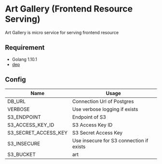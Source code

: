 # Art Gallery (Frontend Resource Serving)

Art Gallery is micro service for serving frontend resource

## Requirement

- Golang 1.10.1
- [dep](https://github.com/golang/dep)

## Config

| Name | Usage |
|------|-------|
| DB_URL | Connection Url of Postgres |
| VERBOSE |Use verbose logging if exists |
| S3_ENDPOINT | Endpoint of S3 |
| S3_ACCESS_KEY_ID | S3 Access Key ID |
| S3_SECRET_ACCESS_KEY | S3 Secret Access Key |
| S3_INSECURE | Use insecure for S3 connection if exists |
| S3_BUCKET | art |
